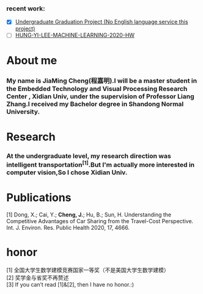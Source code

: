 ### recent work:  
- [x] [Undergraduate Graduation Project (No English language service this project)](https://github.com/Samchengjiaming/DataSocial)  
- [ ] [HUNG-YI-LEE-MACHINE-LEARNING-2020-HW](https://github.com/Samchengjiaming/HUNG-YI-LEE-MACHINE-LEARNING-2020-HW)  

# About me
### My name is JiaMing Cheng(程嘉明).I will be a master student in the Embedded Technology and Visual Processing Research Center , Xidian Univ, under the supervision of Professor Liang Zhang.I received my Bachelor degree in Shandong Normal University.

# Research
### At the undergraduate level, my research direction was intelligent transportation<sup>[1]</sup>.But I'm actually more interested in computer vision,So I chose Xidian Univ.

# Publications
[1] Dong, X.; Cai, Y.; **Cheng, J.**; Hu, B.; Sun, H. Understanding the Competitive Advantages of Car Sharing from the Travel-Cost Perspective. Int. J. Environ. Res. Public Health 2020, 17, 4666. 

# honor
[1] 全国大学生数学建模竞赛国家一等奖（不是美国大学生数学建模）<br/>
[2] 奖学金与省奖不再赘述<br/>
[3] If you can’t read [1]&[2], then I have no honor.:)<br/>
